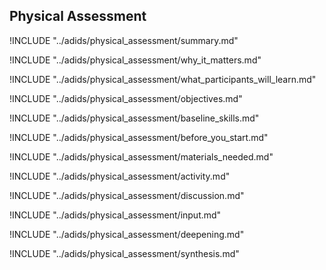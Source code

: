 
##  Physical Assessment

<!-- ![](images/physical_assessment.png "") -->

!INCLUDE "../adids/physical_assessment/summary.md"

<!-- Why The Topic Matters -->

!INCLUDE "../adids/physical_assessment/why_it_matters.md"

<!--  What Participants Will Learn -->

!INCLUDE "../adids/physical_assessment/what_participants_will_learn.md"

<!-- Objectives {.sidebar} -->

!INCLUDE "../adids/physical_assessment/objectives.md"

<!-- Baseline Skills -->

!INCLUDE "../adids/physical_assessment/baseline_skills.md"

<!-- Before you Start -->

!INCLUDE "../adids/physical_assessment/before_you_start.md"

<!-- Materials Needed -->

!INCLUDE "../adids/physical_assessment/materials_needed.md"

<!--Activity {.activity} -->

!INCLUDE "../adids/physical_assessment/activity.md"

<!--Discussion -->

!INCLUDE "../adids/physical_assessment/discussion.md"

<!-- Input -->

!INCLUDE "../adids/physical_assessment/input.md"

<!-- Deepening -->

!INCLUDE "../adids/physical_assessment/deepening.md"

<!--Synthesis {.synthesis} -->

!INCLUDE "../adids/physical_assessment/synthesis.md"
